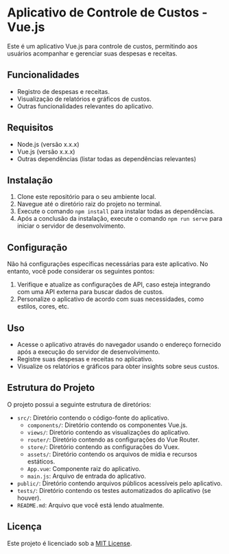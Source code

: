 # Aplicativo de Controle de Custos - Vue.js

Este é um aplicativo Vue.js para controle de custos, permitindo aos usuários acompanhar e gerenciar suas despesas e receitas.

## Funcionalidades

- Registro de despesas e receitas.
- Visualização de relatórios e gráficos de custos.
- Outras funcionalidades relevantes do aplicativo.

## Requisitos

- Node.js (versão x.x.x)
- Vue.js (versão x.x.x)
- Outras dependências (listar todas as dependências relevantes)

## Instalação

1. Clone este repositório para o seu ambiente local.
2. Navegue até o diretório raiz do projeto no terminal.
3. Execute o comando `npm install` para instalar todas as dependências.
4. Após a conclusão da instalação, execute o comando `npm run serve` para iniciar o servidor de desenvolvimento.

## Configuração

Não há configurações específicas necessárias para este aplicativo. No entanto, você pode considerar os seguintes pontos:

1. Verifique e atualize as configurações de API, caso esteja integrando com uma API externa para buscar dados de custos.
2. Personalize o aplicativo de acordo com suas necessidades, como estilos, cores, etc.

## Uso

- Acesse o aplicativo através do navegador usando o endereço fornecido após a execução do servidor de desenvolvimento.
- Registre suas despesas e receitas no aplicativo.
- Visualize os relatórios e gráficos para obter insights sobre seus custos.

## Estrutura do Projeto

O projeto possui a seguinte estrutura de diretórios:

- `src/`: Diretório contendo o código-fonte do aplicativo.
  - `components/`: Diretório contendo os componentes Vue.js.
  - `views/`: Diretório contendo as visualizações do aplicativo.
  - `router/`: Diretório contendo as configurações do Vue Router.
  - `store/`: Diretório contendo as configurações do Vuex.
  - `assets/`: Diretório contendo os arquivos de mídia e recursos estáticos.
  - `App.vue`: Componente raiz do aplicativo.
  - `main.js`: Arquivo de entrada do aplicativo.
- `public/`: Diretório contendo arquivos públicos acessíveis pelo aplicativo.
- `tests/`: Diretório contendo os testes automatizados do aplicativo (se houver).
- `README.md`: Arquivo que você está lendo atualmente.


## Licença

Este projeto é licenciado sob a [MIT License](LICENSE).
